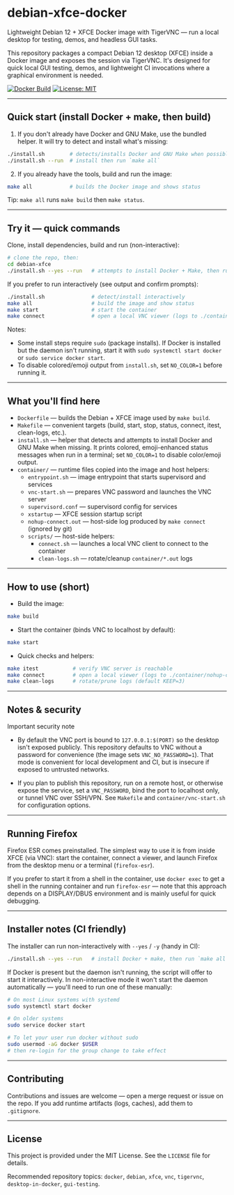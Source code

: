# debian-xfce-docker

Lightweight Debian 12 + XFCE Docker image with TigerVNC — run a local desktop for testing, demos, and headless GUI tasks.

This repository packages a compact Debian 12 desktop (XFCE) inside a Docker image and exposes the session via TigerVNC. It's designed for quick local GUI testing, demos, and lightweight CI invocations where a graphical environment is needed.

[![Docker Build](https://img.shields.io/badge/docker-ready-brightgreen.svg)](https://www.docker.com/)
[![License: MIT](https://img.shields.io/badge/license-MIT-blue.svg)](./LICENSE)

---
## Quick start (install Docker + make, then build)

1) If you don't already have Docker and GNU Make, use the bundled helper. It will try to detect and install what's missing:

```sh
./install.sh        # detects/installs Docker and GNU Make when possible
./install.sh --run  # install then run `make all`
```

2) If you already have the tools, build and run the image:

```sh
make all            # builds the Docker image and shows status
```

Tip: `make all` runs `make build` then `make status`.

---
## Try it — quick commands

Clone, install dependencies, build and run (non-interactive):

```sh
# clone the repo, then:
cd debian-xfce
./install.sh --yes --run   # attempts to install Docker + Make, then runs `make all`
```

If you prefer to run interactively (see output and confirm prompts):

```sh
./install.sh               # detect/install interactively
make all                   # build the image and show status
make start                 # start the container
make connect               # open a local VNC viewer (logs to ./container/nohup-connect.out)
```

Notes:
- Some install steps require `sudo` (package installs). If Docker is installed but the daemon isn't running, start it with `sudo systemctl start docker` or `sudo service docker start`.
- To disable colored/emoji output from `install.sh`, set `NO_COLOR=1` before running it.

---
## What you'll find here

- `Dockerfile` — builds the Debian + XFCE image used by `make build`.
- `Makefile` — convenient targets (build, start, stop, status, connect, itest, clean-logs, etc.).
- `install.sh` — helper that detects and attempts to install Docker and GNU Make when missing. It prints colored, emoji-enhanced status messages when run in a terminal; set `NO_COLOR=1` to disable color/emoji output.
- `container/` — runtime files copied into the image and host helpers:
  - `entrypoint.sh` — image entrypoint that starts supervisord and services
  - `vnc-start.sh` — prepares VNC password and launches the VNC server
  - `supervisord.conf` — supervisord config for services
  - `xstartup` — XFCE session startup script
  - `nohup-connect.out` — host-side log produced by `make connect` (ignored by git)
  - `scripts/` — host-side helpers:
    - `connect.sh` — launches a local VNC client to connect to the container
    - `clean-logs.sh` — rotate/cleanup `container/*.out` logs

---
## How to use (short)

- Build the image:

```sh
make build
```

- Start the container (binds VNC to localhost by default):

```sh
make start
```

- Quick checks and helpers:

```sh
make itest           # verify VNC server is reachable
make connect         # open a local viewer (logs to ./container/nohup-connect.out)
make clean-logs      # rotate/prune logs (default KEEP=3)
```

---
## Notes & security

Important security note

- By default the VNC port is bound to `127.0.0.1:$(PORT)` so the desktop isn't exposed publicly. This repository defaults to VNC without a password for convenience (the image sets `VNC_NO_PASSWORD=1`). That mode is convenient for local development and CI, but is insecure if exposed to untrusted networks.

- If you plan to publish this repository, run on a remote host, or otherwise expose the service, set a `VNC_PASSWORD`, bind the port to localhost only, or tunnel VNC over SSH/VPN. See `Makefile` and `container/vnc-start.sh` for configuration options.

---
## Running Firefox

Firefox ESR comes preinstalled. The simplest way to use it is from inside XFCE (via VNC): start the container, connect a viewer, and launch Firefox from the desktop menu or a terminal (`firefox-esr`).

If you prefer to start it from a shell in the container, use `docker exec` to get a shell in the running container and run `firefox-esr` — note that this approach depends on a DISPLAY/DBUS environment and is mainly useful for quick debugging.

---
## Installer notes (CI friendly)

The installer can run non-interactively with `--yes` / `-y` (handy in CI):

```sh
./install.sh --yes --run   # install Docker + make, then run `make all`
```

If Docker is present but the daemon isn't running, the script will offer to start it interactively. In non-interactive mode it won't start the daemon automatically — you'll need to run one of these manually:

```sh
# On most Linux systems with systemd
sudo systemctl start docker

# On older systems
sudo service docker start

# To let your user run docker without sudo
sudo usermod -aG docker $USER
# then re-login for the group change to take effect
```

---
## Contributing

Contributions and issues are welcome — open a merge request or issue on the repo. If you add runtime artifacts (logs, caches), add them to `.gitignore`.

---
## License

This project is provided under the MIT License. See the `LICENSE` file for details.

Recommended repository topics: `docker`, `debian`, `xfce`, `vnc`, `tigervnc`, `desktop-in-docker`, `gui-testing`.
